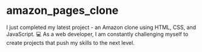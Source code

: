 # amazon_pages_clone
I just completed my latest project - an Amazon clone using HTML, CSS, and JavaScript. 💻 As a web developer, I am constantly challenging myself to create projects that push my skills to the next level.
